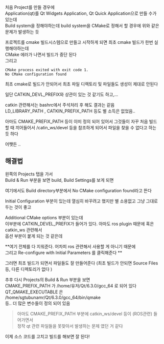 
처음 Project를 만들 경우에   
Application(qt)를 Qt Widgets Application, Qt Quick Application으로 만들 수가 있는데    
Build system을 정해야하는데 build system을 CMake로 정해서 할 경우에 위와 같은 문제가 발생하는 듯   

프로젝트를 cmake 빌드시스템으로 만들고 시작하게 되면 최초 cmake 빌드가 한번 실행해야하는데  
CMake 에러가 나면서 빌드가 중단 된다   
그리고 
```
CMake process exited with exit code 1.
No CMake configuration found
```

최초 cmake로 빌드가 안되어서 최초 파일 디렉토리 및 파일들도 생성이 제대로 안된다  

일단 CATKIN_DEVL_PREFIX와 상관이 있는 것 같기도 하고,...    

catkin 관련해서는 bashrc에서 주석처리 후 해도 결과는 같음   
LD_LIBRARY_PATH ,  CATKIN_PREFIX_PATH 등도 별 소득은 없었음..   

아마도 CMAKE_PREFIX_PATH 등이 이미 정의 되어 있어서 그것들이 자꾸 처음 빌드할 때 끼어들어서  /catin_ws/devel 등을 참조하게 되어서 파일을 찾을 수 없다고 하는 듯 하다   

어쨋든  ..

## 해결법 


왼쪽의 Projects 탭을 가서  
Build & Run 부분을 보면 build, Build Settings를 보게 되면   

여기에서도 Build directory부분에서 No CMake configuration found라고 뜬다  

Initial Configuration 부분이 있는데 열심히 바꾸려고 했지만 별 소용없고  그냥 그대로 두는 것이 좋고   

Additional CMake options 부분이 있는데   
이부분에 CATKIN_DEVEL_PREFIX가 들어가 있다. 아마도 ros plugin 때문에 혹은 catkin_ws 관련해서   
옵션 부분이 붙게 되는 것 같은데  

**여기 전체를 다 지워준다. 어차피 ros 관련해서 사용할 게 아니기 때문에    
그리고 Re-configure with Initial Parameters 를 클릭해준다  **

그러면 최초 빌드가 되면서 파일들도 잘 만들어준다   (최초 빌드가 안되면 Source Files 등, 다른 디렉토리가 없다 )

추후 다시 Projects의 Build & Run 부분을 보면  
CMAKE_PREFIX_PATH 가 /home/유저/Qt/6.3.0/gcc_64 로  되어 있다   
QT_QMAKE_EXECUTABLE 은 /home/sgtubunamr/Qt/6.3.0/gcc_64/bin/qmake  
등.. 더 많은 변수들이 정의 되어 있음   

> 아마도 CMAKE_PREFIX_PATH 부분에 catkin_ws/devel 등이 (ROS관련) 들어가면서   
> 정작 qt 관련 파일들을 못찾아서 발생하는 문제 였던 거 같다   


이제 소스 코드를 고치고 빌드를 해보면 잘 된다!


